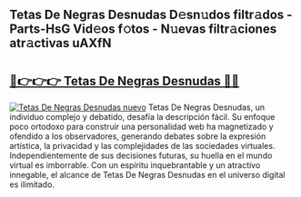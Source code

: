 ## Tetas De Negras Desnudas D𝚎sn𝚞dos filtr𝚊dos - Parts-HsG Vid𝚎os f𝚘tos - N𝚞evas filtr𝚊ciones atr𝚊ctivas uAXfN

# <h2><a href="http://mb8dne.tromn.icu/?c=Tetas+De+Negras+Desnudas">🔗👉👉👉 Tetas De Negras Desnudas 🔗🔗</a></h2>

[![Tetas De Negras Desnudas nuevo](https://i.imgur.com/pEAQMta.gif)](http://mb8dne.tromn.icu/?c=Tetas+De+Negras+Desnudas)
Tetas De Negras Desnudas, un individuo complejo y debatido, desafía la descripción fácil. Su enfoque poco ortodoxo para construir una personalidad web ha magnetizado y ofendido a los observadores, generando debates sobre la expresión artística, la privacidad y las complejidades de las sociedades virtuales. Independientemente de sus decisiones futuras, su huella en el mundo virtual es imborrable. Con un espíritu inquebrantable y un atractivo innegable, el alcance de Tetas De Negras Desnudas en el universo digital es ilimitado.
